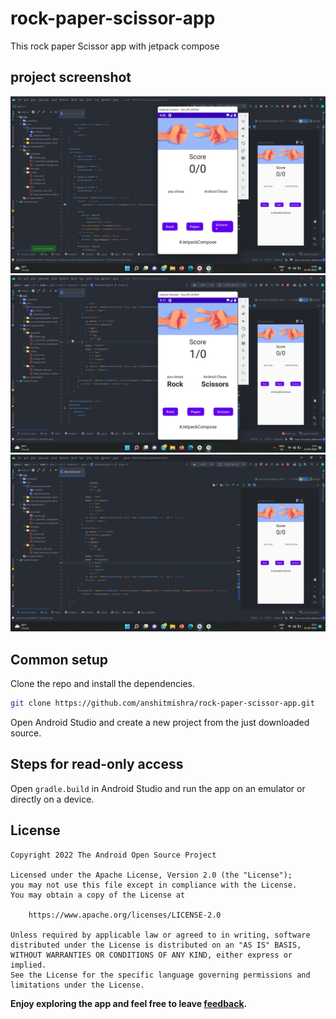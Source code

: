 # rock-paper-scissor-app

This rock paper Scissor app with jetpack compose 

## project screenshot

![screenshoot](https://github.com/anshitmishra/rock-paper-scissor-app/blob/master/images/iamge1.png?raw=true)
![screenshoot](https://github.com/anshitmishra/rock-paper-scissor-app/blob/master/images/image2.png?raw=true)
![screenshoot](https://github.com/anshitmishra/rock-paper-scissor-app/blob/master/images/image3.png?raw=true)

## Common setup

Clone the repo and install the dependencies.

```bash
git clone https://github.com/anshitmishra/rock-paper-scissor-app.git
```

Open Android Studio and create a new project from the just downloaded source.


## Steps for read-only access

Open `gradle.build` in Android Studio and run the app on an emulator or directly on a device.


## License
```
Copyright 2022 The Android Open Source Project

Licensed under the Apache License, Version 2.0 (the "License");
you may not use this file except in compliance with the License.
You may obtain a copy of the License at

    https://www.apache.org/licenses/LICENSE-2.0

Unless required by applicable law or agreed to in writing, software
distributed under the License is distributed on an "AS IS" BASIS,
WITHOUT WARRANTIES OR CONDITIONS OF ANY KIND, either express or implied.
See the License for the specific language governing permissions and
limitations under the License.
```


<b>Enjoy exploring the app and feel free to leave <a href="https://github.com/anshitmishra/rock-paper-scissor-app/issues/new">feedback</a>.</b>
